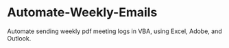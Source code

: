 # Automate-Weekly-Emails
Automate sending weekly pdf meeting logs in VBA, using Excel, Adobe, and Outlook.
